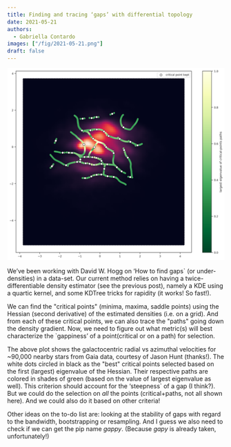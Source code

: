 ```yaml
---
title: Finding and tracing ‘gaps’ with differential topology 
date: 2021-05-21
authors: 
  - Gabriella Contardo
images: ["/fig/2021-05-21.png"]
draft: false
---
```


![img](/fig/2021-05-21.png)

We’ve been working with David W. Hogg on ‘How to find gaps` (or under-densities) in a data-set. Our current method relies on having a twice-differentiable density estimator (see the previous post), namely a KDE using a quartic kernel, and some KDTree tricks for rapidity (it works! So fast!). 

We can find the "critical points" (minima, maxima, saddle points) using the Hessian (second derivative) of the estimated densities (i.e. on a grid). And from each of these critical points, we can also trace the "paths" going down the density gradient. Now, we need to figure out what metric(s) will best characterize the `gappiness’ of a point(critical or on a path) for selection. 

The above plot shows the galactocentric radial vs azimuthal velocities for ~90,000 nearby stars from Gaia data, courtesy of Jason Hunt (thanks!). The white dots circled in black as the "best" critical points selected based on the first (largest) eigenvalue of the Hessian. Their respective paths are colored in shades of green (based on the value of largest eigenvalue as well). This criterion should account for the ‘steepness` of a gap (I think?). But we could do the selection on *all* the points (critical+paths, not all shown here). And we could also do it based on other criteria!

Other ideas on the to-do list are: looking at the stability of gaps with regard to the bandwidth, bootstrapping or resampling. And I guess we also need to check if we can get the pip name *gappy*. (Because *gapy* is already taken, unfortunately!)

